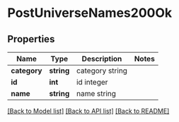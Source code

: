 # PostUniverseNames200Ok

## Properties
Name | Type | Description | Notes
------------ | ------------- | ------------- | -------------
**category** | **string** | category string | 
**id** | **int** | id integer | 
**name** | **string** | name string | 

[[Back to Model list]](../../README.md#documentation-for-models) [[Back to API list]](../../README.md#documentation-for-api-endpoints) [[Back to README]](../../README.md)


